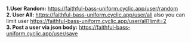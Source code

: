 <b>1.User Random:</b> https://faithful-bass-uniform.cyclic.app/user/random <br/>
<b>2. User All:</b> https://faithful-bass-uniform.cyclic.app/user/all also you can limit user
https://faithful-bass-uniform.cyclic.app/user/all?limit=2 <br/>
<b>3. Post a user via json body:</b> https://faithful-bass-uniform.cyclic.app/user/save <br/>
